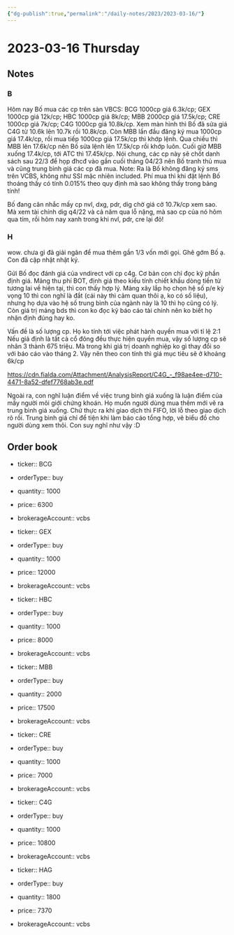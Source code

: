 ```yaml
---
{"dg-publish":true,"permalink":"/daily-notes/2023/2023-03-16/"}
---
```


# 2023-03-16 Thursday

## Notes

### B

Hôm nay Bố mua các cp trên sàn VBCS:
BCG 1000cp giá 6.3k/cp;
GEX 1000cp giá 12k/cp;
HBC 1000cp giá 8k/cp;
MBB 2000cp giá 17.5k/cp;
CRE 1000cp giá 7k/cp;
C4G 1000cp giá 10.8k/cp.
Xem màn hình thì Bố đã sửa giá C4G từ 10.6k lên 10.7k rồi 10.8k/cp.
Còn MBB lần đầu đăng ký mua 1000cp giá 17.4k/cp, rồi mua tiếp 1000cp giá 17.5k/cp thì khớp lệnh. Qua chiều thì MBB lên 17.6k/cp nên Bố sửa lệnh lên 17.5k/cp rồi khớp luôn. Cuối giờ MBB xuống 17.4k/cp, tới ATC thì 17.45k/cp.
Nói chung, các cp này sẽ chốt danh sách sau 22/3 để họp đhcđ vào gần cuối tháng 04/23 nên Bố tranh thủ mua và cũng trung bình giá các cp đã mua.
Note: Ra là Bố không đăng ký sms trên VCBS, không như SSI mặc nhiên included.
Phí mua thì khi đặt lệnh Bố thoáng thấy có tính 0.015% theo quy định mà sao không thấy trong bảng tính!

Bố đang cân nhắc mấy cp nvl, dxg, pdr, dig chờ giá cở 10.7k/cp xem sao. Mà xem tài chính dig q4/22 và cả năm qua lỗ nặng, mà sao cp của nó hôm qua tím, rồi hôm nay xanh trong khi nvl, pdr, cre lại đỏ!

### H

wow. chưa gì đã giải ngân để mua thêm gần 1/3 vốn mới gọi. Ghê gớm Bố ạ. Con đã cập nhật nhật ký.

Gửi Bố đọc đánh giá của vndirect với cp c4g.
Cơ bản con chỉ đọc kỹ phần định giá. Mảng thu phí BOT, định giá theo kiểu tính chiết khấu dòng tiền từ tương lai về hiện tại, thì con thấy hợp lý. Mảng xây lắp họ chọn hệ số p/e kỳ vọng 10 thì con nghĩ là đắt (cái này thì cảm quan thôi ạ, ko có số liệu), nhưng họ dựa vào hệ số trung bình của ngành này là 10 thì họ cũng có lý. Còn giá trị mảng bds thì con ko đọc kỹ báo cáo tài chính nên ko biết họ nhận định đúng hay ko.

Vấn đề là số lượng cp. Họ ko tính tới việc phát hành quyền mua với tỉ lệ 2:1
Nếu giả định là tất cả cổ đông đều thực hiện quyền mua, vậy số lượng cp sẽ nhân 3 thành 675 triệu. Mà trong khi giá trị doanh nghiệp ko gì thay đổi so với báo cáo vào tháng 2. Vậy nên theo con tính thì giá mục tiêu sẽ ở khoảng 6k/cp

https://cdn.fialda.com/Attachment/AnalysisReport/C4G_-_f98ae4ee-d710-4471-8a52-dfef7768ab3e.pdf

Ngoài ra, con nghĩ luận điểm về việc trung bình giá xuống là luận điểm của mấy người môi giới chứng khoán. Họ muốn người dùng mua thêm mới vẽ ra trung bình giá xuống. Chứ thực ra khi giao dịch thì FIFO, lời lỗ theo giao dịch rõ rồi. Trung bình giá chỉ để tiện khi làm báo cáo tổng hợp, vẽ biểu đồ cho người dùng xem thôi. Con suy nghĩ như vậy :D

## Order book

- ticker:: BCG
- orderType:: buy
- quantity:: 1000
- price:: 6300
- brokerageAccount:: vcbs

- ticker:: GEX
- orderType:: buy
- quantity:: 1000
- price:: 12000
- brokerageAccount:: vcbs

- ticker:: HBC
- orderType:: buy
- quantity:: 1000
- price:: 8000
- brokerageAccount:: vcbs

- ticker:: MBB
- orderType:: buy
- quantity:: 2000
- price:: 17500
- brokerageAccount:: vcbs

- ticker:: CRE
- orderType:: buy
- quantity:: 1000
- price:: 7000
- brokerageAccount:: vcbs

- ticker:: C4G
- orderType:: buy
- quantity:: 1000
- price:: 10800
- brokerageAccount:: vcbs

- ticker:: HAG
- orderType:: buy
- quantity:: 1800
- price:: 7370
- brokerageAccount:: vcbs